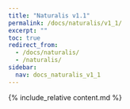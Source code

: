 ```yaml
---
title: "Naturalis v1.1"
permalink: /docs/naturalis/v1_1/
excerpt: ""
toc: true
redirect_from:
  - /docs/naturalis/
  - /naturalis/
sidebar:
  nav: docs_naturalis_v1_1
---
```


{% include_relative content.md %}
